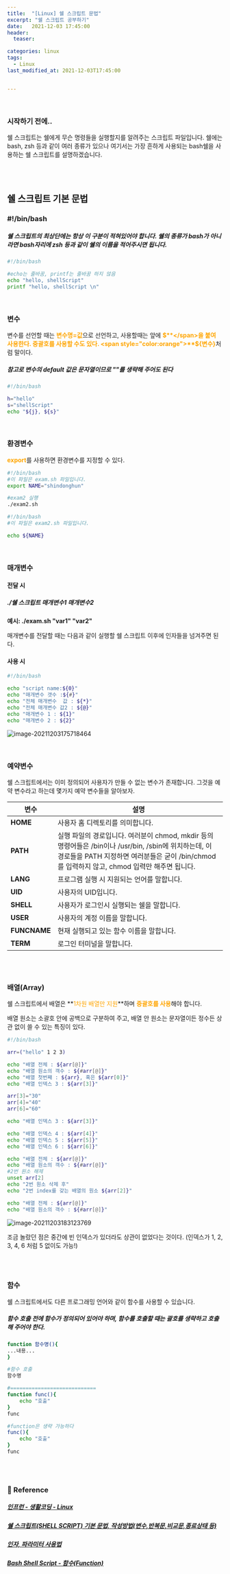 ```yaml
---
title:  "[Linux] 쉘 스크립트 문법"
excerpt: "쉘 스크립트 공부하기"
date:   2021-12-03 17:45:00 
header:
  teaser:

categories: linux
tags:
  - Linux
last_modified_at: 2021-12-03T17:45:00


---
```


<br/>

### 시작하기 전에..

쉘 스크립트는 쉘에게 무슨 명령들을 실행할지를 알려주는 스크립트 파일입니다. 쉘에는 bash, zsh 등과 같이 여러 종류가 있으나 여기서는 가장 흔하게 사용되는 bash쉘을 사용하는 쉘 스크립트를 설명하겠습니다.

<br/>

<br/>

## 쉘 스크립트 기본 문법

### #!/bin/bash

##### 쉘 스크립트의 최상단에는 항상 이 구분이 적혀있어야 합니다. 쉘의 종류가 bash가 아니라면 bash자리에 zsh 등과 같이 쉘의 이름을 적어주시면 됩니다.

```sh
#!/bin/bash

#echo는 줄바꿈, printf는 줄바꿈 하지 않음
echo "hello, shellScript"      
printf "hello, shellScript \n"
```

<br/>

### 변수

변수를 선언할 때는 <span style="color:orange">**변수명=값**</span>으로 선언하고, 사용할때는 앞에  <span style="color:orange">**$**</span>을 붙여 사용한다. 중괄호를 사용할 수도 있다.  <span style="color:orange">**${변수}**</span>처럼 말이다.

##### 참고로 변수의 default 값은 문자열이므로 ""를 생략해 주어도 된다

```sh
#!/bin/bash

h="hello"
s="shellScript"
echo "${j}, ${s}"
```

<br/>

### 환경변수

<span style="color:orange">**export**</span>를 사용하면 환경변수를 지정할 수 있다.

```sh
#!/bin/bash
#이 파일은 exam.sh 파일입니다.
export NAME="shindonghun"

#exam2 실행
./exam2.sh
```

```sh
#!/bin/bash
#이 파일은 exam2.sh 파일입니다.

echo ${NAME}
```

<br/>

### 매개변수

#### 전달 시

##### ./쉘 스크립트 매개변수1 매개변수2 

**예시: ./exam.sh "var1" "var2"**

매개변수를 전달할 때는 다음과 같이 실행할 쉘 스크립트 이후에 인자들을 넘겨주면 된다.

#### 사용 시

```sh
#!/bin/bash

echo "script name:${0}"
echo "매개변수 갯수 :${#}"
echo "전체 매개변수  값 : ${*}"
echo "전체 매개변수 값2 : ${@}"
echo "매개변수 1 : ${1}"
echo "매개변수 2 : ${2}"
```

![image-20211203175718464](https://raw.githubusercontent.com/ShinDongHun1/image_repo/main/img/image-20211203175718464.png)

<br/>

### 예약변수

쉘 스크립트에서는 이미 정의되어 사용자가 만들 수 없는 변수가 존재합니다. 그것을 예약 변수라고 하는데 몇가지 예약 변수들을 알아보자.



| **변수**     | 설명                                                         |
| ------------ | ------------------------------------------------------------ |
| **HOME**     | 사용자 홈 디렉토리를 의미합니다.                             |
| **PATH**     | 실행 파일의 경로입니다. 여러분이 chmod, mkdir 등의 명령어들은 /bin이나 /usr/bin, /sbin에 위치하는데, 이 경로들을 PATH 지정하면 여러분들은 굳이 /bin/chmod를 입력하지 않고, chmod 입력만 해주면 됩니다. |
| **LANG**     | 프로그램 실행 시 지원되는 언어를 말합니다.                   |
| **UID**      | 사용자의 UID입니다.                                          |
| **SHELL**    | 사용자가 로그인시 실행되는 쉘을 말합니다.                    |
| **USER**     | 사용자의 계정 이름을 말합니다.                               |
| **FUNCNAME** | 현재 실행되고 있는 함수 이름을 말합니다.                     |
| **TERM**     | 로그인 터미널을 말합니다.                                    |

<br/>

<br/>

### 배열(Array)

쉘 스크립트에서 배열은 **<span style="color:orange">1차원 배열만 지원</span>**하며 <span style="color:orange">**중괄호를 사용**</span>해야 합니다.

배열 원소는 소괄호 안에 공백으로 구분하여 주고, 배열 안 원소는 문자열이든 정수든 상관 없이 쓸 수 있는 특징이 있다.

```sh
#!/bin/bash

arr=("hello" 1 2 3)

echo "배열 전체 : ${arr[@]}"
echo "배열 원소의 객수 : ${#arr[@]}"
echo "배열 첫번째 : ${arr}, 혹은 ${arr[0]}"
echo "배열 인덱스 3 : ${arr[3]}"

arr[3]="30"
arr[4]="40"
arr[6]="60"

echo "배열 인덱스 3 : ${arr[3]}"

echo "배열 인덱스 4 : ${arr[4]}"
echo "배열 인덱스 5 : ${arr[5]}"
echo "배열 인덱스 6 : ${arr[6]}"

echo "배열 전체 : ${arr[@]}"
echo "배열 원소의 객수 : ${#arr[@]}"
#2번 원소 해제
unset arr[2]
echo "2번 원소 삭제 후"
echo "2번 index를 갖는 배열의 원소 ${arr[2]}"

echo "배열 전체 : ${arr[@]}"
echo "배열 원소의 객수 : ${#arr[@]}"
```

![image-20211203183123769](https://raw.githubusercontent.com/ShinDongHun1/image_repo/main/img/image-20211203183123769.png)

조금 놀랐던 점은 중간에 빈 인덱스가 있더라도 상관이 없었다는 것이다. (인덱스가 1, 2, 3, 4, 6 처럼 5 없이도 가능!)

<br/>

<br/>

### 함수

쉘 스크립트에서도 다른 프로그래밍 언어와 같이 함수를 사용할 수 있습니다. 

##### 함수 호출 전에 함수가 정의되어 있어야 하며, 함수를 호출할 때는 괄호를 생략하고 호출해 주어야 한다.

```sh
function 함수명(){
...내용...
}

#함수 호출
함수명

#============================
function func(){
	echo "호출"
}
func

#function은 생략 가능하다
func(){
	echo "호출"
}
func
```

<br/>

<br/>



### 📔 Reference

##### [인프런 - 생활코딩 - Linux](https://www.inflearn.com/course/%EC%83%9D%ED%99%9C%EC%BD%94%EB%94%A9-%EB%A6%AC%EB%88%85%EC%8A%A4-%EA%B0%95%EC%A2%8C/dashboard)

##### [쉘 스크립트(SHELL SCRIPT) 기본 문법, 작성방법(변수,반복문,비교문,종료상태 등)](https://reakwon.tistory.com/136)

##### [인자, 파라미터 사용법](https://jink1982.tistory.com/36)

##### [Bash Shell Script - 함수(Function)](https://codechacha.com/ko/shell-script-function/)
